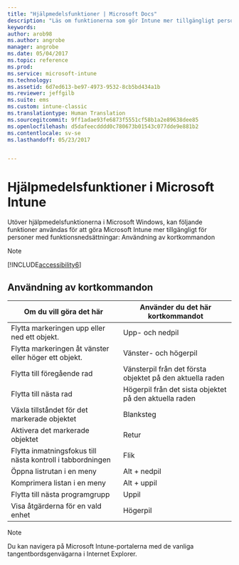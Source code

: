 ```yaml
---
title: "Hjälpmedelsfunktioner | Microsoft Docs"
description: "Läs om funktionerna som gör Intune mer tillgängligt personer med funktionshinder."
keywords: 
author: arob98
ms.author: angrobe
manager: angrobe
ms.date: 05/04/2017
ms.topic: reference
ms.prod: 
ms.service: microsoft-intune
ms.technology: 
ms.assetid: 6d7ed613-be97-4973-9532-8cb5bd434a1b
ms.reviewer: jeffgilb
ms.suite: ems
ms.custom: intune-classic
ms.translationtype: Human Translation
ms.sourcegitcommit: 9ff1adae93fe6873f5551cf58b1a2e89638dee85
ms.openlocfilehash: d5dafeecdddd0c780673b01543c077dde9e881b2
ms.contentlocale: sv-se
ms.lasthandoff: 05/23/2017


---
```


# <a name="accessibility-features-of-microsoft-intune"></a>Hjälpmedelsfunktioner i Microsoft Intune
Utöver hjälpmedelsfunktionerna i Microsoft Windows, kan följande funktioner användas för att göra Microsoft Intune mer tillgängligt för personer med funktionsnedsättningar: Användning av kortkommandon

> [!NOTE]
> [!INCLUDE[accessibility6](./includes/accessibility6_md.md)]

## <a name="using-keyboard-shortcuts"></a>Användning av kortkommandon

|Om du vill göra det här|Använder du det här kortkommandot|
|--------------|------------------------------|
|Flytta markeringen upp eller ned ett objekt.|Upp- och nedpil|
|Flytta markeringen åt vänster eller höger ett objekt.|Vänster- och högerpil|
|Flytta till föregående rad|Vänsterpil från det första objektet på den aktuella raden|
|Flytta till nästa rad|Högerpil från det sista objektet på den aktuella raden|
|Växla tillståndet för det markerade objektet|Blanksteg|
|Aktivera det markerade objektet|Retur|
|Flytta inmatningsfokus till nästa kontroll i tabbordningen|Flik|
|Öppna listrutan i en meny|Alt + nedpil|
|Komprimera listan i en meny|Alt + uppil|
|Flytta till nästa programgrupp|Uppil|
|Visa åtgärderna för en vald enhet|Högerpil|
> [!NOTE]
> Du kan navigera på Microsoft Intune-portalerna med de vanliga tangentbordsgenvägarna i Internet Explorer.

